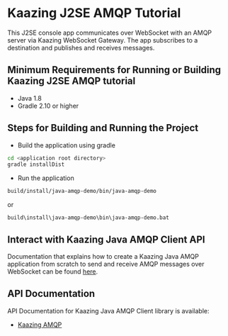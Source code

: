 # Kaazing J2SE AMQP Tutorial

This J2SE console app communicates over WebSocket with an AMQP server via Kaazing WebSocket Gateway. The app subscribes to a destination and publishes and receives messages.

## Minimum Requirements for Running or Building Kaazing J2SE AMQP tutorial

* Java 1.8
* Gradle 2.10 or higher

## Steps for Building and Running the Project

- Build the application using gradle

```bash
cd <application root directory>
gradle installDist
```

- Run the application 

```bash
build/install/java-amqp-demo/bin/java-amqp-demo
```
or
```
build\install\java-amqp-demo\bin\java-amqp-demo.bat
```

## Interact with Kaazing Java AMQP Client API

Documentation that explains how to create a Kaazing Java AMQP application from scratch to send and receive AMQP messages over WebSocket can be found [here](http://kaazing.com/doc/5.0/amqp_client_docs/dev-java/o_dev_java.html).

## API Documentation

API Documentation for Kaazing Java AMQP Client library is available:

* [Kaazing AMQP](http://kaazing.com/doc/5.0/amqp_client_docs/apidoc/client/java/amqp/client/index.html)
